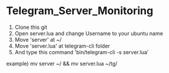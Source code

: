 Telegram_Server_Monitoring
==========================


1. Clone this git
2. Open server.lua and change Username to your ubuntu name
3. Move 'server' at ~/
4. Move 'server.lua' at telegram-cli folder
5. And type this command 'bin/telegram-cli -s server.lua'

example)
mv server ~/ && mv server.lua ~/tg/
